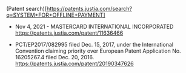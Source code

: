 (Patent search)[https://patents.justia.com/search?q=SYSTEM+FOR+OFFLINE+PAYMENT]

+ Nov 4, 2021 - MASTERCARD INTERNATIONAL INCORPORATED
https://patents.justia.com/patent/11636466

+ PCT/EP2017/082995 filed Dec. 15, 2017, under the International Convention claiming priority over European Patent Application No. 16205267.4 filed Dec. 20, 2016.
https://patents.justia.com/patent/20190347626

